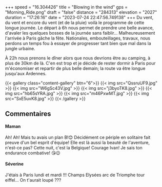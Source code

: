 +++
speed = "16.304426"
title = "Blowing in the wind"
gps = "Morning_Ride.png"
draft = "false"
distance = "284313"
elevation = "2027"
duration = "17:26:16"
date = "2023-07-24 22:47:56.749138"
+++
Du vent, du vent et encore du vent (et de la pluie) voilà le programme de cette longue journée. Le départ à 6h nous permet de prendre une belle avance, d'avaler les quelques bosses de la journée sans faiblir... Malheureusement l'arrivée à Paris gâche la fête. Nationales, embouteillages, travaux, nous perdons un temps fou à essayer de progresser tant bien que mal dans la jungle urbaine. 

À 22h nous prenons le dîner alors que nous devrions être au camping, à plus de 30km de là. C'en est trop et je décide de rester dormir à Paris pour m'économiser et repartir de plus belle demain; la route va être longue jusqu'aux Ardennes.

{{< gallery class="content-gallery" btn="6">}}
{{< img src="QssruUF9.jpg" >}}
{{< img src="W6gSc43V.jpg" >}}
{{< img src="j3byoTK8.jpg" >}}
{{< img src="hb65sYRA.jpg" >}}
{{< img src="m46PxwMT.jpg" >}}
{{< img src="SxE5uvK8.jpg" >}}
{{< /gallery >}}

## Commentaires
#### Maman
Ah! Ah! Mais tu avais un plan B!😊 Décidément ce périple en solitaire fait preuve d'un bel esprit d'équipe! Elle est là aussi la beauté de l'aventure, n'est-ce pas? Cette nuit, c'est la Belgique! Courage Ivan! Je sais ton endurance combative! 😘😉
#### Séverine
J'étais à Paris lundi et mardi !!! Champs Elysées arc de Triomphe tour eiffel... On t'aurait loupé ???
